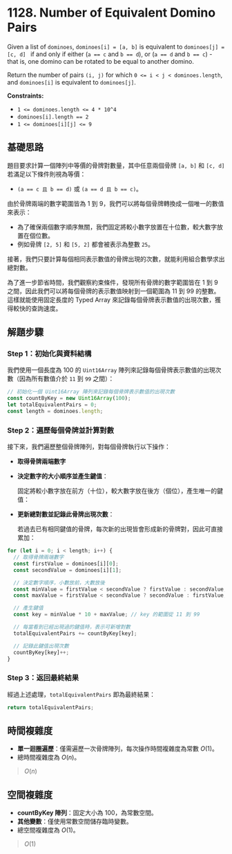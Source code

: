 # 1128. Number of Equivalent Domino Pairs

Given a list of `dominoes`, `dominoes[i] = [a, b]` is equivalent to `dominoes[j] = [c, d] `
if and only if either (`a == c` and `b == d`), or (`a == d` and `b == c`) - that is, one domino can be rotated to be equal to another domino.

Return the number of pairs `(i, j)` for which `0 <= i < j < dominoes.length`, 
and `dominoes[i]` is equivalent to `dominoes[j]`.

**Constraints:**

- `1 <= dominoes.length <= 4 * 10^4`
- `dominoes[i].length == 2`
- `1 <= dominoes[i][j] <= 9`

## 基礎思路

題目要求計算一個陣列中等價的骨牌對數量，其中任意兩個骨牌 `[a, b]` 和 `[c, d]` 若滿足以下條件則視為等價：

* `(a == c 且 b == d)` 或 `(a == d 且 b == c)`。

由於骨牌兩端的數字範圍皆為 $1$ 到 $9$，我們可以將每個骨牌轉換成一個唯一的數值來表示：

* 為了確保兩個數字順序無關，我們固定將較小數字放置在十位數，較大數字放置在個位數。
* 例如骨牌 `[2, 5]` 和 `[5, 2]` 都會被表示為整數 `25`。

接著，我們只要計算每個相同表示數值的骨牌出現的次數，就能利用組合數學求出總對數。

為了進一步節省時間，我們觀察約束條件，發現所有骨牌的數字範圍皆在 $1$ 到 $9$ 之間，因此我們可以將每個骨牌的表示數值映射到一個範圍為 $11$ 到 $99$ 的整數。
這樣就能使用固定長度的 Typed Array 來記錄每個骨牌表示數值的出現次數，獲得較快的查詢速度。

## 解題步驟

### Step 1：初始化與資料結構

我們使用一個長度為 $100$ 的 `Uint16Array` 陣列來記錄每個骨牌表示數值的出現次數（因為所有數值介於 `11` 到 `99` 之間）：

```typescript
// 初始化一個 Uint16Array 陣列來記錄每個骨牌表示數值的出現次數
const countByKey = new Uint16Array(100);
let totalEquivalentPairs = 0;
const length = dominoes.length;
```

### Step 2：遍歷每個骨牌並計算對數

接下來，我們遍歷整個骨牌陣列，對每個骨牌執行以下操作：

- **取得骨牌兩端數字**

- **決定數字的大小順序並產生鍵值**：

    固定將較小數字放在前方（十位），較大數字放在後方（個位），產生唯一的鍵值：

- **更新總對數並記錄此骨牌出現次數**：

    若過去已有相同鍵值的骨牌，每次新的出現皆會形成新的骨牌對，因此可直接累加：

```typescript
for (let i = 0; i < length; i++) {
  // 取得骨牌兩端數字
  const firstValue = dominoes[i][0];
  const secondValue = dominoes[i][1];

  // 決定數字順序，小數放前，大數放後
  const minValue = firstValue < secondValue ? firstValue : secondValue;
  const maxValue = firstValue < secondValue ? secondValue : firstValue;

  // 產生鍵值
  const key = minValue * 10 + maxValue; // key 的範圍從 11 到 99 

  // 每當看到已經出現過的鍵值時，表示可新增對數
  totalEquivalentPairs += countByKey[key];

  // 記錄此鍵值出現次數
  countByKey[key]++;
}
```

### Step 3：返回最終結果

經過上述處理，`totalEquivalentPairs` 即為最終結果：

```typescript
return totalEquivalentPairs;
```

## 時間複雜度

* **單一迴圈遍歷**：僅需遍歷一次骨牌陣列，每次操作時間複雜度為常數 $O(1)$。
* 總時間複雜度為 $O(n)$。

> $O(n)$

## 空間複雜度

* **countByKey 陣列**：固定大小為 $100$，為常數空間。
* **其他變數**：僅使用常數空間儲存臨時變數。
* 總空間複雜度為 $O(1)$。

> $O(1)$
